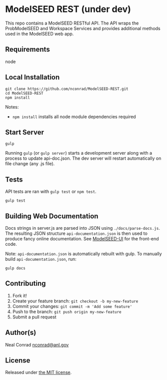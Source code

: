 
# ModelSEED REST (under dev)

This repo contains a ModelSEED RESTful API.  The API wraps the ProbModelSEED and Workspace
Services and provides additional methods used in the ModelSEED web app.


## Requirements

node


## Local Installation

```
git clone https://github.com/nconrad/ModelSEED-REST.git
cd ModelSEED-REST
npm install
```

Notes:
- `npm install` installs all node module dependencies required


## Start Server

```
gulp
```

Running `gulp` (or `gulp server`) starts a development server along with a process to
update api-doc.json.  The dev server will restart automatically on file change (any .js file).


## Tests

API tests are ran with `gulp test` or `npm test`.

```
gulp test
```


## Building Web Documentation

Docs strings in server.js are parsed into JSON using `./docs/parse-docs.js`.
The resulting JSON structure `api-documentation.json` is then used to produce
fancy online documentation.  See <a href="http://github.com/modelseed/modelseed-UI">ModelSEED-UI</a>
for the front-end code.

Note: `api-documentation.json` is automatically rebuilt with gulp.
To manually build `api-documentation.json`, run:

```
gulp docs
```


## Contributing

1. Fork it!
2. Create your feature branch: `git checkout -b my-new-feature`
3. Commit your changes: `git commit -m 'Add some feature'`
4. Push to the branch: `git push origin my-new-feature`
5. Submit a pull request

## Author(s)

Neal Conrad <nconrad@anl.gov>


## License

Released under [the MIT license](https://github.com/nconrad/modelseed-rest/blob/master/LICENSE).

